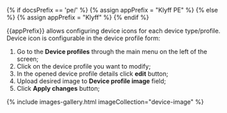 {% if docsPrefix == 'pe/' %}
{% assign appPrefix = "Klyff PE" %}
{% else %}
{% assign appPrefix = "Klyff" %}
{% endif %}

{{appPrefix}} allows configuring device icons for each device type/profile.
Device icon is configurable in the device profile form:

1. Go to the **Device profiles** through the main menu on the left of the screen;
2. Click on the device profile you want to modify;
3. In the opened device profile details click **edit** button;
4. Upload desired image to **Device profile image** field;
5. Click **Apply changes** button;

{% include images-gallery.html imageCollection="device-image" %}
